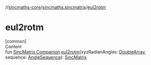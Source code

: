 //[sincmaths-core](../../index.md)/[sincmaths.sincmatrix](index.md)/[eul2rotm](eul2rotm.md)



# eul2rotm  
[common]  
Content  
fun [SincMatrix.Companion](../sincmaths/-sinc-matrix/-companion/index.md).[eul2rotm](eul2rotm.md)(xyzRadianAngles: [DoubleArray](https://kotlinlang.org/api/latest/jvm/stdlib/kotlin/-double-array/index.html), sequence: [AngleSequence](../sincmaths/-angle-sequence/index.md)): [SincMatrix](../sincmaths/-sinc-matrix/index.md)  



